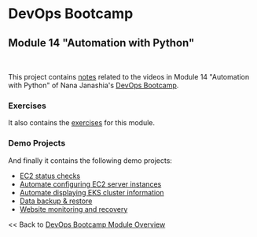 # DevOps Bootcamp
## Module 14 "Automation with Python"
<br />

This project contains [notes](./Notes.md) related to the videos in Module 14 "Automation with Python" of Nana Janashia's [DevOps Bootcamp](https://www.techworld-with-nana.com/devops-bootcamp).

### Exercises
It also contains the [exercises](./exercises/Exercises.md) for this module.

### Demo Projects
And finally it contains the following demo projects:
- [EC2 status checks](./demo-projects/1-ec2-status-check/)
- [Automate configuring EC2 server instances](./demo-projects/2-ec2-configuration/)
- [Automate displaying EKS cluster information](./demo-projects/3-eks-cluster-info/)
- [Data backup & restore](./demo-projects/4-backup-and-restore/)
- [Website monitoring and recovery](./demo-projects/5-website-monitoring/)

<< Back to [DevOps Bootcamp Module Overview](https://github.com/fsiegrist/twn-devops-bootcamp)